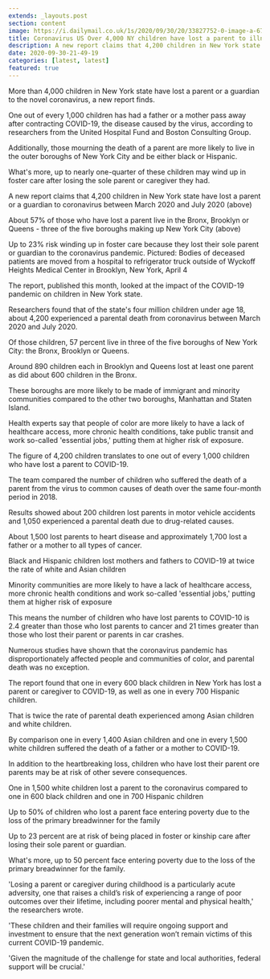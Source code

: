 ```yaml
---
extends: _layouts.post
section: content
image: https://i.dailymail.co.uk/1s/2020/09/30/20/33827752-0-image-a-67_1601495806804.jpg 
title: Coronavirus US Over 4,000 NY children have lost a parent to illness 
description: A new report claims that 4,200 children in New York state have lost a parent or a guardian to coronavirus between March 2020 and July 2020, with 57% of them living in the Bronx, Brooklyn or Queens. 
date: 2020-09-30-21-49-19 
categories: [latest, latest] 
featured: true 
--- 
```

More than 4,000 children in New York state have lost a parent or a guardian to the novel coronavirus, a new report finds.

One out of every 1,000 children has had a father or a mother pass away after contracting COVID-19, the disease caused by the virus, according to researchers from the United Hospital Fund and Boston Consulting Group.

Additionally, those mourning the death of a parent are more likely to live in the outer boroughs of New York City and be either black or Hispanic.

What's more, up to nearly one-quarter of these children may wind up in foster care after losing the sole parent or caregiver they had.  

A new report claims that 4,200 children in New York state have lost a parent or a guardian to coronavirus between March 2020 and July 2020 (above)

About 57% of those who have lost a parent live in the Bronx, Brooklyn or Queens - three of the five boroughs making up New York City (above)

Up to 23% risk winding up in foster care because they lost their sole parent or guardian to the coronavirus pandemic. Pictured: Bodies of deceased patients are moved from a hospital to refrigerator truck outside of Wyckoff Heights Medical Center in Brooklyn, New York, April 4

The report, published this month, looked at the impact of the COVID-19 pandemic on children in New York state.

Researchers found that of the state's four million children under age 18, about 4,200 experienced a parental death from coronavirus between March 2020 and July 2020.

Of those children, 57 percent live in three of the five boroughs of New York City: the Bronx, Brooklyn or Queens.

Around 890 children each in Brooklyn and Queens lost at least one parent as did about 600 children in the Bronx.

These boroughs are more likely to be made of immigrant and minority communities compared to the other two boroughs, Manhattan and Staten Island.

Health experts say that people of color are more likely to have a lack of healthcare access, more chronic health conditions, take public transit and work so-called 'essential jobs,' putting them at higher risk of exposure.

The figure of 4,200 children translates to one out of every 1,000 children who have lost a parent to COVID-19.

The team compared the number of children who suffered the death of a parent from the virus to common causes of death over the same four-month period in 2018.

Results showed about 200 children lost parents in motor vehicle accidents and 1,050 experienced a parental death due to drug-related causes.

About 1,500 lost parents to heart disease and approximately 1,700 lost a father or a mother to all types of cancer. 

Black and Hispanic children lost mothers and fathers to COVID-19 at twice the rate of white and Asian children

Minority communities are more likely to have a lack of healthcare access, more chronic health conditions and work so-called 'essential jobs,' putting them at higher risk of exposure

This means the number of children who have lost parents to COVID-10 is 2.4 greater than those who lost parents to cancer and 21 times greater than those who lost their parent or parents in car crashes.

Numerous studies have shown that the coronavirus pandemic has disproportionately affected people and communities of color, and parental death was no exception.

The report found that one in every 600 black children in New York has lost a parent or caregiver to COVID-19, as well as one in every 700 Hispanic children.

That is twice the rate of parental death experienced among Asian children and white children. 

By comparison one in every 1,400 Asian children and one in every 1,500 white children suffered the death of a father or a mother to COVID-19.

In addition to the heartbreaking loss, children who have lost their parent ore parents may be at risk of other severe consequences.

One in 1,500 white children lost a parent to the coronavirus compared to one in 600 black children and one in 700 Hispanic children

Up to 50% of children who lost a parent face entering poverty due to the loss of the primary breadwinner for the family

Up to 23 percent are at risk of being placed in foster or kinship care after losing their sole parent or guardian.

What's more, up to 50 percent face entering poverty due to the loss of the primary breadwinner for the family.  

'Losing a parent or caregiver during childhood is a particularly acute adversity, one that raises a child’s risk of experiencing a range of poor outcomes over their lifetime, including poorer mental and physical health,' the researchers wrote.

'These children and their families will require ongoing support and investment to ensure that the next generation won’t remain victims of this current COVID-19 pandemic. 

'Given the magnitude of the challenge for state and local authorities, federal support will be crucial.' 

